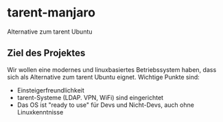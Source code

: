 # tarent-manjaro

Alternative zum tarent Ubuntu 

## Ziel des Projektes
Wir wollen eine modernes und linuxbasiertes Betriebssystem haben, dass sich als Alternative zum tarent Ubuntu eignet. Wichtige Punkte sind:

* Einsteigerfreundlichkeit
* tarent-Systeme (LDAP. VPN, WiFi) sind eingerichtet
* Das OS ist "ready to use" für Devs und Nicht-Devs, auch ohne Linuxkenntnisse 

